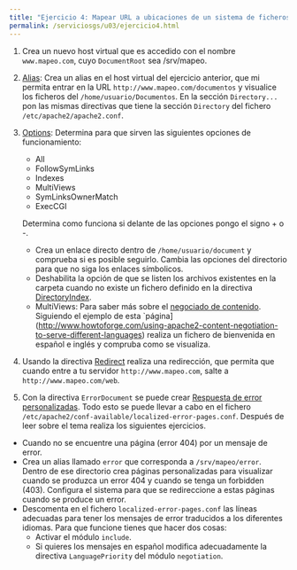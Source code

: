 ```yaml
---
title: "Ejercicio 4: Mapear URL a ubicaciones de un sistema de ficheros"
permalink: /serviciosgs/u03/ejercicio4.html
---
```


1. Crea un nuevo host virtual que es accedido con el nombre ``www.mapeo.com``, cuyo ``DocumentRoot``  sea /srv/mapeo. 

2. [Alias](http://httpd.apache.org/docs/2.4/mod/mod_alias.html#alias): Crea un alias en el host virtual del ejercicio anterior, que mi permita entrar en la 
URL ``http://www.mapeo.com/documentos`` y visualice los ficheros del ``/home/usuario/Documentos``. En la sección ``Directory...`` pon las mismas directivas que tiene la sección ``Directory`` del fichero ``/etc/apache2/apache2.conf``.

3. [Options](http://httpd.apache.org/docs/2.4/mod/core.html#options): Determina para que sirven las siguientes opciones de funcionamiento:

	* All
	* FollowSymLinks
	* Indexes
	* MultiViews
	* SymLinksOwnerMatch
	* ExecCGI

	Determina como funciona si delante de las opciones pongo el signo + o -.

	* Crea un enlace directo dentro de ``/home/usuario/document`` y comprueba si es posible seguirlo. Cambia las opciones del directorio para que no siga los enlaces símbolicos.
	* Deshabilita la opción de que se listen los archivos existentes en la carpeta cuando no existe un fichero definido en la directiva [DirectoryIndex](http://httpd.apache.org/docs/2.4/mod/mod_dir.html#directoryindex).
	* MultiViews: Para saber más sobre el [negociado de contenido](http://httpd.apache.org/docs/2.4/content-negotiation.html). Siguiendo el ejemplo de esta `página](http://www.howtoforge.com/using-apache2-content-negotiation-to-serve-different-languages) realiza un fichero de bienvenida en español e inglés y compruba como se visualiza.

4. Usando la directiva [Redirect](http://httpd.apache.org/docs/2.4/mod/mod_alias.html#redirect) realiza una redirección, que permita que cuando entre a tu servidor ``http://www.mapeo.com``, salte a ``http://www.mapeo.com/web``.

5. Con la directiva ``ErrorDocument`` se puede crear [Respuesta de error personalizadas](http://httpd.apache.org/docs/2.4/custom-error.html). Todo esto se puede llevar a cabo en el fichero ``/etc/apache2/conf-available/localized-error-pages.conf``. Después de leer sobre el tema realiza los siguientes ejercicios.

* Cuando no se encuentre una página (error 404) por un mensaje de error.
* Crea un alias llamado ``error`` que corresponda a ``/srv/mapeo/error``. Dentro de ese directorio crea páginas personalizadas para visualizar cuando  se produzca un error 404 y cuando se tenga un forbidden (403). Configura el sistema para que se redireccione a estas páginas cuando se produce un error.
* Descomenta en el fichero ``localized-error-pages.conf`` las líneas adecuadas para tener los mensajes de error traducidos a los diferentes idiomas. Para que funcione tienes que hacer dos cosas:
	* Activar el módulo ``include``.
	* Si quieres los mensajes en español modifica adecuadamente la directiva ``LanguagePriority`` del módulo ``negotiation``.